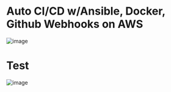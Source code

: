 # Auto CI/CD w/Ansible, Docker, Github Webhooks on AWS
![image](https://github.com/jayp16p/cicd/assets/106398902/db511281-9c82-4ecf-8262-43c03cd18d4d)

# Test
![image](https://github.com/jayp16p/cicd/assets/106398902/cedfd69f-8679-4816-9919-62644b0ff6ed)

